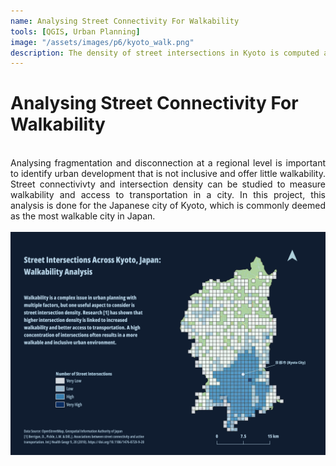 ```yaml
---
name: Analysing Street Connectivity For Walkability
tools: [QGIS, Urban Planning]
image: "/assets/images/p6/kyoto_walk.png"
description: The density of street intersections in Kyoto is computed and visualised utilising QGIS.
---
```


# Analysing Street Connectivity For Walkability
<br>
<div style="text-align: justify;">Analysing fragmentation and disconnection at a regional level is important to identify urban development that is not inclusive and offer little walkability. Street connectivivty and intersection density can be studied to measure walkability and access to transportation in a city. In this project, this analysis is done for the Japanese city of Kyoto, which is commonly deemed as the most walkable city in Japan. </div>
<br>
<img src="/assets/images/p6/kyoto_walk.png" alt="Street Intersection Map Kyoto">
